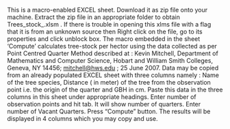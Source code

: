 This is a macro-enabled EXCEL sheet. Download it as zip file onto your machine. Extract the zip file in an appropriate folder to obtain Trees_stock_.xlsm . If there is trouble in opening this xlms file with a flag that  it is from an unknown source then Right click on the file,  go to its properties and click unblock box. 
The macro embedded in the sheet ‘Compute’  calculates tree-stock per hector using the data collected as per Point Centred Quarter Method described at :
Kevin Mitchell, Department of Mathematics and Computer Science,
Hobart and William Smith Colleges, Geneva, NY 14456; 
 mitchell@hws.edu ;  25 June 2007. 
Data may be copied from an already populated EXCEL sheet with three columns namely : Name of the tree species, Distance ( in meter) of the tree from the observation point i.e. the origin of the quarter and GBH in cm.
Paste this data in the three columns in this sheet under appropriate headings. 
Enter number of observation points and hit tab. It will show number of quarters.
Enter number of Vacant Quarters.
Press “Compute” button. 
The results will be displayed in 4 columns which you may copy and use. 
